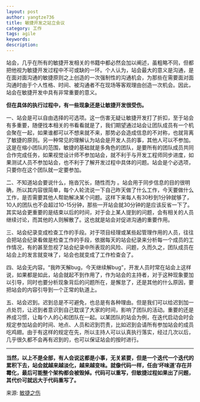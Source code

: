 ```yaml
---
layout: post
author: yangtze736
title: 敏捷开发之站立会议
category: 工作
tags: agile
keywords:
description:
---
```


站会，几乎在所有的敏捷开发相关的书籍中都必然会加以阐述，虽粗略不同，但都把他视为敏捷开发过程中不可或缺的一环。个人认为，站会最大的意义是沟通，是在面对面沟通的敏捷原则之上创造的一次强制性的沟通机会，为那些在需要面对面沟通时由于个人性格、时间、被沟通者不在现场等客观理由创造一次机会。因此，站会在敏捷开发中具有非常重要的意义。

**但在具体的执行过程中，有一些现象还是让敏捷开发很受伤。**

一、站会是可以自由选择的可选项。这一伤害无疑让敏捷开发打了折扣，至于站会有多重要，随便找本相关的书看看就是了，我们期望通过站会让团队成员有一个机会聚在一起，如果谁都可以不想来就不来，那势必会造成信息的不对称，也就背离了敏捷的原则。另一种常见的理解认为站会是开发人员的事，其他人可以不参加。这是在缩小团队的范围，敏捷的基础就是多角色的团队，是要所有的团队成员共同合作完成任务，如果视觉设计师不参加站会，就不利于与开发工程师同步进度，如果测试人员不参加站会，也不利于了解开发过程中具体的问题。站会是个必选项，只要你在这个团队就一定要参加。

二、不知道站会要说什么，拖沓冗长，随性而为 。站会用于同步信息的目的很明确，所以其内容很简单，每个人轮流说一下自己昨天做了什么工作，今天要做什么工作，是否需要其他人帮助解决某个问题。这样下来每人有30秒到1分钟就够了，10人的团队也不会超过10-15分钟，那些一开站会就30分钟的是应该反省一下了。其实站会更重要的是结束以后的时间，对于会上某人提到的问题，会有相关的人员继续讨论，而其他的人则解散了。这也就是站会对促进沟通的重要作用。

三、站会纪录变成检查工作的手段。对于项目经理或某些起管理作用的人员，往往会把站会纪录看做是检查工作的手段，依据每天的站会纪录来分析每一个成员的工作情况，有的甚至忽视了站会纪录中所表现的风险、问题，久而久之，团队成员在站会上的发言就变味了，站会也就变成了工作检查会了。

四、站会无内容。“我昨天解bug，今天继续解bug”，开发人员时常在站会上这样说，如果都是如此，站会就起不到作用了，作为站会的主持者，对于这种现象要加以引导，同时也要分析现象背后的问题所在，是懈怠了，还是其他的什么原因，要把站会的内容引导到一个正常的轨道上。

五、站会迟到。迟到总是不可避免，也总是有各种理由。但是我们可以给迟到加一点处罚，让迟到者意识到自己耽误了大家的时间，影响了团队的活动。重要的还是养成习惯，让每个人的心和团队在一起。以某团队的站会为例，在迭代启动会时会规定参加站会的时间、地点、人员和迟到罚责，比如迟到会请所有参加站会的成员吃鸡翅。由于有这样的规定在先，所以主持人可以认真执行落实，经过几次以后，几乎很久都不会再有迟到的，也可以保证站会的按时进行。

---

**当然，以上不是全部，有人会说这都是小事，无关紧要，但是一个迭代一个迭代的累积下去，站会就越来越淡化，越来越变味。就像代码一样，任由‘坏味道’存在并霉化，最后可能整个架构都会被毁掉。代码可以重写，但敏捷过程如果出了问题，其代价可就远大于代码重写了。**

来源: [敏捷之伤](http://blog.csdn.net/caowenbin)
